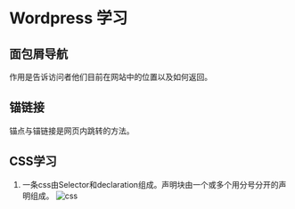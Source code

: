 # Wordpress 学习

## 面包屑导航

作用是告诉访问者他们目前在网站中的位置以及如何返回。

## 锚链接

锚点与锚链接是网页内跳转的方法。

## CSS学习

1. 一条css由Selector和declaration组成。声明块由一个或多个用分号分开的声明组成。
 ![css](https://www.w3schools.com/css/selector.gif) 